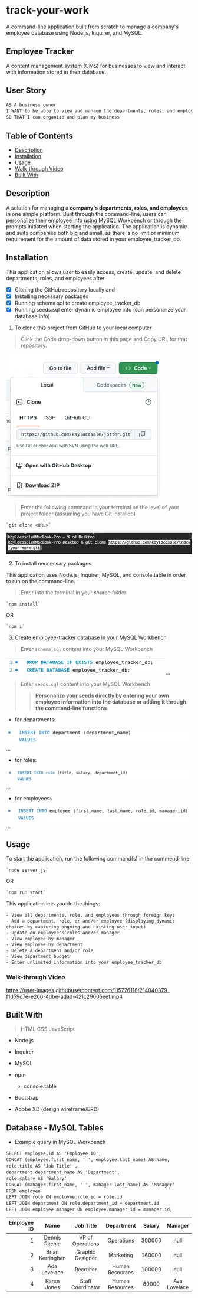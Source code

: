 # track-your-work
A command-line application built from scratch to manage a company's employee database using Node.js, Inquirer, and MySQL.

## Employee Tracker
A content management system (CMS) for businesses to view and interact with information stored in their database. 

## User Story
```md
AS A business owner
I WANT to be able to view and manage the departments, roles, and employees in my company
SO THAT I can organize and plan my business
```

## Table of Contents
* [Description](#description)
* [Installation](#installation)
* [Usage](#usage)
* [Walk-through Video](#walk-through-video)
* [Built With](#built-with)

## Description
A solution for managing a **company's departments, roles, and employees** in one simple platform. Built through the command-line, users can personalize their employee info using MySQL Workbench or through the prompts initiated when starting the application. The application is dynamic and suits companies both big and small, as there is no limit or minimum requirement for the amount of data stored in your employee_tracker_db.

## Installation
This application allows user to easily access, create, update, and delete departments, roles, and employees after 
- [x] Cloning the GitHub repository locally and
- [x] Installing necessary packages
- [x] Running schema.sql to create employee_tracker_db 
- [x] Running seeds.sql enter dynamic employee info (can personalize your database info)

1. To clone this project from GitHub to your local computer

> Click the Code drop-down button in this page and Copy URL for that repository:

![Copy Code](assets/copy-code.png "Step 1")

> Enter the following command in your terminal on the level of your project folder (assuming you have Git installed)

    `git clone <URL>`

![Clone In Terminal](assets/clone-in-terminal.png "Step 2")


2. To install neccessary packages

This application uses Node.js, Inquirer, MySQL, and console.table in order to run on the command-line.

> Enter into the terminal in your source folder

    `npm install`

OR

    `npm i`


3. Create employee-tracker database in your MySQL Workbench

> Enter `schema.sql` content into your MySQL Workbench

![MySQL](assets/my-sql.png "Create Tables in MySQL Workbench")
...

> Enter `seeds.sql` content into your MySQL Workbench
>> **Personalize your seeds directly by entering your own employee information into the database or adding it through the command-line functions**
- for departments: 

![MySQL Seeds](assets/seeds-department.png "Department seeds.sql")
...
- for roles:

![MySQL Seeds](assets/seeds-role.png "Role seeds.sql")
...
- for employees:

![MySQL Seeds](assets/seeds-employee.png "Employee seeds.sql")
...


## Usage

To start the application, run the following command(s) in the commend-line.

    `node server.js`

OR

    `npm run start`

This application lets you do the things:

    - View all departments, role, and employees through foreign keys
    - Add a department, role, or and/or employee (displaying dynamic choices by capturing ongoing and existing user input)
    - Update an employee's roles and/or manager
    - View employee by manager
    - View employee by department
    - Delete a department and/or role
    - View department budget
    - Enter unlimited information into your employee_tracker_db

### Walk-through Video 




https://user-images.githubusercontent.com/115776118/214040379-f1d59c7e-e266-4dbe-adad-421c29005eef.mp4




## Built With

> HTML
> CSS
> JavaScript

* Node.js
* Inquirer
* MySQL
* npm
    * console.table

* Bootstrap
* Adobe XD (design wireframe/ERD)


## Database - MySQL Tables
- Example query in MySQL Workbench

```md
SELECT employee.id AS 'Employee ID', 
CONCAT (employee.first_name, ' ', employee.last_name) AS Name, 
role.title AS 'Job Title' ,
department.department_name AS 'Department',
role.salary AS 'Salary',
CONCAT (manager.first_name, ' ', manager.last_name) AS 'Manager'
FROM employee
LEFT JOIN role ON employee.role_id = role.id
LEFT JOIN department ON role.department_id = department.id
LEFT JOIN employee manager ON employee.manager_id = manager.id;
```
| Employee ID | Name                | Job Title           | Department        | Salary | Manager         |
|------------:|:-------------------:|:-------------------:|:-----------------:|:------:|:---------------:|
| 1           | Dennis Ritchie      | VP of Operations    | Operations        | 300000 | null            |
| 2           | Brian Kerringhan    | Graphic Designer    | Marketing         | 160000 | null            |
| 3           | Ada Lovelace        | Recruiter           | Human Resources   | 100000 | null            |
| 4           | Karen Jones         | Staff Coordinator   | Human Resources   | 60000  | Ava Lovelace    |








